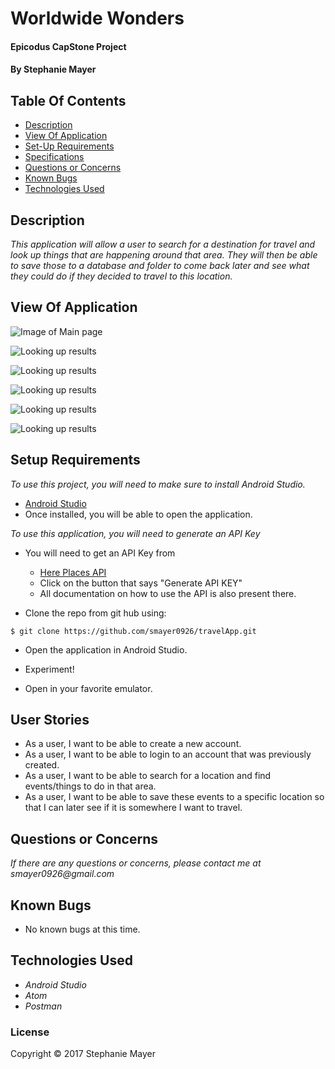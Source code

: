 # Worldwide Wonders

#### Epicodus CapStone Project

#### By Stephanie Mayer

## Table Of Contents

* [Description](#description)
* [View Of Application](#view-of-application)
* [Set-Up Requirements](#setup-requirements)
* [Specifications](#specifications)
* [Questions or Concerns](#questions-or-concerns)
* [Known Bugs](#known-bugs)
* [Technologies Used](#technologies-used)

## Description

_This application will allow a user to search for a destination for travel and look up things that are happening around that area. They will then be able to save those to a database and folder to come back later and see what they could do if they decided to travel to this location._


## View Of Application

![Image of Main page](images/)

![Looking up results](images/)

![Looking up results](images/)

![Looking up results](images/)

![Looking up results](images/)

![Looking up results](images/)


## Setup Requirements
_To use this project, you will need to make sure to install Android Studio._
* [Android Studio](https://developer.android.com/studio/index.html)
* Once installed, you will be able to open the application.

_To use this application, you will need to generate an API Key_
* You will need to get an API Key from
  * [Here Places API](https://places.demo.api.here.com/places/)
  * Click on the button that says "Generate API KEY"
  * All documentation on how to use the API is also present there.

* Clone the repo from git hub using:
````
$ git clone https://github.com/smayer0926/travelApp.git
````
* Open the application in Android Studio.
* Experiment!

* Open in your favorite emulator.

## User Stories
* As a user, I want to be able to create a new account.
* As a user, I want to be able to login to an account that was previously created.
* As a user, I want to be able to search for a location and find events/things to do in that area.
* As a user, I want to be able to save these events to a specific location so that I can later see if it is somewhere I want to travel.


## Questions or Concerns ##
_If there are any questions or concerns, please contact me at smayer0926@gmail.com_

## Known Bugs

* No known bugs at this time.



## Technologies Used

* _Android Studio_
* _Atom_
* _Postman_



### License

Copyright &copy; 2017 Stephanie Mayer
